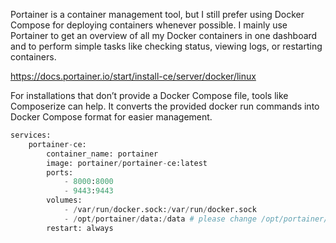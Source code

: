 Portainer is a container management tool, but I still prefer using Docker Compose for deploying containers whenever possible. I mainly use Portainer to get an overview of all my Docker containers in one dashboard and to perform simple tasks like checking status, viewing logs, or restarting containers.

<https://docs.portainer.io/start/install-ce/server/docker/linux>

For installations that don’t provide a Docker Compose file, tools like Composerize can help. It converts the provided docker run commands into Docker Compose format for easier management.

``` py title="docker-compose.yaml"
services:
    portainer-ce:
        container_name: portainer
        image: portainer/portainer-ce:latest
        ports:
            - 8000:8000
            - 9443:9443
        volumes:
            - /var/run/docker.sock:/var/run/docker.sock
            - /opt/portainer/data:/data # please change /opt/portainer/data to your own directory
        restart: always
```